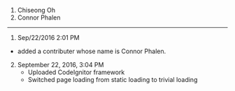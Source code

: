 1. Chiseong Oh
2. Connor Phalen
-------------------------------------

1. Sep/22/2016 2:01 PM
  - added a contributer whose name is Connor Phalen.

2. September 22, 2016, 3:04 PM
    - Uploaded CodeIgnitor framework
    - Switched page loading from static loading to trivial loading

